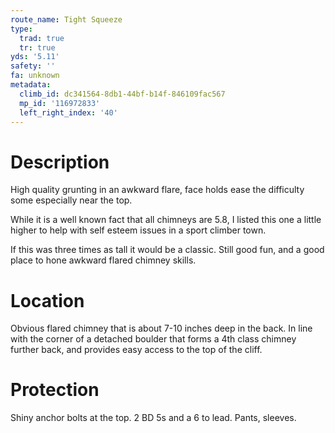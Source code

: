 ```yaml
---
route_name: Tight Squeeze
type:
  trad: true
  tr: true
yds: '5.11'
safety: ''
fa: unknown
metadata:
  climb_id: dc341564-8db1-44bf-b14f-846109fac567
  mp_id: '116972833'
  left_right_index: '40'
---
```

# Description
High quality grunting in an awkward flare, face holds ease the difficulty some especially near the top.

While it is a well known fact that all chimneys are 5.8, I listed this one a little higher to help with self esteem issues in a sport climber town.

If this was three times as tall it would be a classic. Still good fun, and a good place to hone awkward flared chimney skills.

# Location
Obvious flared chimney that is about 7-10 inches deep in the back. In line with the corner of a detached boulder that forms a 4th class chimney further back, and provides easy access to the top of the cliff.

# Protection
Shiny anchor bolts at the top. 2 BD 5s and a 6 to lead. Pants, sleeves.
